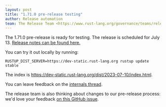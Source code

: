 ```yaml
---
layout: post
title: "1.71.0 pre-release testing"
author: Release automation
team: The Release Team <https://www.rust-lang.org/governance/teams/release>
---
```


The 1.71.0 pre-release is ready for testing. The release is scheduled for
July 13. [Release notes can be found here.][relnotes]

You can try it out locally by running:

```plain
RUSTUP_DIST_SERVER=https://dev-static.rust-lang.org rustup update stable
```

The index is <https://dev-static.rust-lang.org/dist/2023-07-10/index.html>.

You can leave feedback on the [internals thread](https://internals.rust-lang.org/t/rust-1-71-0-pre-release-testing/19123).

The release team is also thinking about changes to our pre-release process:
we'd love your feedback [on this GitHub issue][feedback].

[relnotes]: https://github.com/rust-lang/rust/blob/stable/RELEASES.md#version-1710-2023-07-13
[feedback]: https://github.com/rust-lang/release-team/issues/16
    